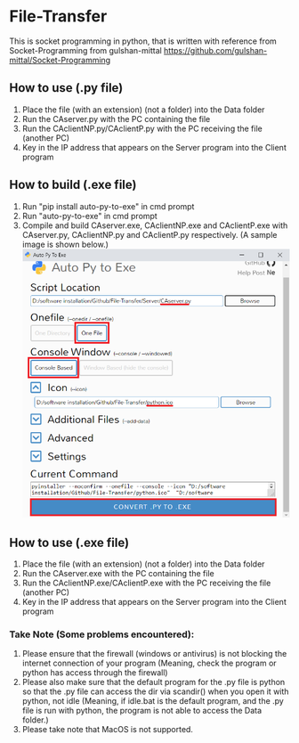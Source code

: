 # File-Transfer

This is socket programming in python, that is written with reference from Socket-Programming from gulshan-mittal
https://github.com/gulshan-mittal/Socket-Programming

## How to use (.py file)

1. Place the file (with an extension) (not a folder) into the Data folder
2. Run the CAserver.py with the PC containing the file
3. Run the CAclientNP.py/CAclientP.py with the PC receiving the file (another PC)
4. Key in the IP address that appears on the Server program into the Client program

## How to build (.exe file)

1. Run "pip install auto-py-to-exe" in cmd prompt
2. Run "auto-py-to-exe" in cmd prompt
3. Compile and build CAserver.exe, CAclientNP.exe and CAclientP.exe with CAserver.py, CAclientNP.py and CAclientP.py respectively. (A sample image is shown below.)
![Sample Image](sample.PNG)

## How to use (.exe file)

1. Place the file (with an extension) (not a folder) into the Data folder
2. Run the CAserver.exe with the PC containing the file
3. Run the CAclientNP.exe/CAclientP.exe with the PC receiving the file (another PC)
4. Key in the IP address that appears on the Server program into the Client program

### Take Note (Some problems encountered):

1. Please ensure that the firewall (windows or antivirus) is not blocking the internet connection of your program (Meaning, check the program or python has access through the firewall)
2. Please also make sure that the default program for the .py file is python so that the .py file can access the dir via scandir() when you open it with python, not idle (Meaning, if idle.bat is the default program, and the .py file is run with python, the program is not able to access the Data folder.)
3. Please take note that MacOS is not supported.
